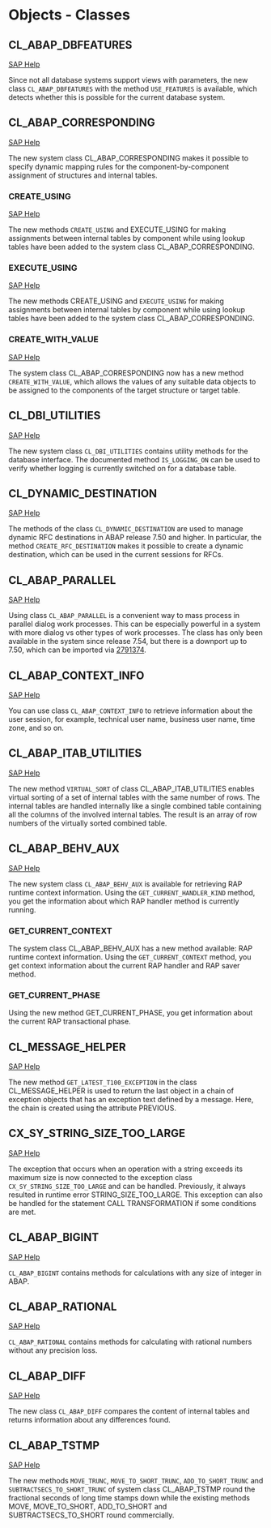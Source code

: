 # Objects - Classes

## CL_ABAP_DBFEATURES
[SAP Help](https://help.sap.com/doc/abapdocu_latest_index_htm/latest/en-US/index.htm?file=abencl_abap_dbfeatures.htm)

Since not all database systems support views with parameters, the new class `CL_ABAP_DBFEATURES` with the method `USE_FEATURES` is available, which detects whether this is possible for the current database system.

## CL_ABAP_CORRESPONDING
[SAP Help](https://help.sap.com/doc/abapdocu_latest_index_htm/latest/en-US/index.htm?file=abencl_abap_corresponding.htm)

The new system class CL_ABAP_CORRESPONDING makes it possible to specify dynamic mapping rules for the component-by-component assignment of structures and internal tables.

### CREATE_USING 
[SAP Help](https://help.sap.com/doc/abapdocu_latest_index_htm/latest/en-US/index.htm?file=abencl_abap_corresponding_2.htm)

The new methods `CREATE_USING` and EXECUTE_USING for making assignments between internal tables by component while using lookup tables have been added to the system class CL_ABAP_CORRESPONDING.

### EXECUTE_USING 
[SAP Help](https://help.sap.com/doc/abapdocu_latest_index_htm/latest/en-US/index.htm?file=abencl_abap_corresponding_2.htm)

The new methods CREATE_USING and `EXECUTE_USING` for making assignments between internal tables by component while using lookup tables have been added to the system class CL_ABAP_CORRESPONDING.

### CREATE_WITH_VALUE 
[SAP Help](https://help.sap.com/doc/abapdocu_latest_index_htm/latest/en-US/index.htm?file=abencl_abap_corresponding_3.htm)

The system class CL_ABAP_CORRESPONDING now has a new method `CREATE_WITH_VALUE`, which allows the values of any suitable data objects to be assigned to the components of the target structure or target table.

## CL_DBI_UTILITIES
[SAP Help](https://help.sap.com/doc/abapdocu_latest_index_htm/latest/en-US/index.htm?file=abenddic_database_tables_protocol.htm)

The new system class `CL_DBI_UTILITIES` contains utility methods for the database interface. The documented method `IS_LOGGING_ON` can be used to verify whether logging is currently switched on for a database table.

## CL_DYNAMIC_DESTINATION
[SAP Help](https://help.sap.com/doc/abapdocu_latest_index_htm/latest/en-US/index.htm?file=abenrfc_destination.htm#@@ITOC@@ABENRFC_DESTINATION_2)

The methods of the class `CL_DYNAMIC_DESTINATION` are used to manage dynamic RFC destinations in ABAP release 7.50 and higher. In particular, the method `CREATE_RFC_DESTINATION` makes it possible to create a dynamic destination, which can be used in the current sessions for RFCs.

## CL_ABAP_PARALLEL
[SAP Help](https://community.sap.com/t5/application-development-blog-posts/using-class-cl-abap-parallel-for-mass-parallel-dialog-work-processes/ba-p/13579844)

Using class `CL_ABAP_PARALLEL` is a convenient way to mass process in parallel dialog work processes.  This can be especially powerful in a system with more dialog vs other types of work processes. The class has only been available in the system since release 7.54, but there is a downport up to 7.50, which can be imported via [2791374](https://me.sap.com/notes/2791374).

## CL_ABAP_CONTEXT_INFO
[SAP Help](https://help.sap.com/docs/ABAP_PLATFORM_NEW/b5670aaaa2364a29935f40b16499972d/252df8501f224b668e9d2b00ffd7b5e9.html?locale=en-US)

You can use class `CL_ABAP_CONTEXT_INFO` to retrieve information about the user session, for example, technical user name, business user name, time zone, and so on.

## CL_ABAP_ITAB_UTILITIES
[SAP Help](https://help.sap.com/doc/abapdocu_latest_index_htm/latest/en-US/index.htm?file=abenvirtual_sort_abexas.htm)

The new method `VIRTUAL_SORT` of class CL_ABAP_ITAB_UTILITIES enables virtual sorting of a set of internal tables with the same number of rows. The internal tables are handled internally like a single combined table containing all the columns of the involved internal tables. The result is an array of row numbers of the virtually sorted combined table.

## CL_ABAP_BEHV_AUX
[SAP Help](https://help.sap.com/doc/abapdocu_latest_index_htm/latest/en-US/index.htm?file=abaprap_cl_abap_behv_aux.htm)

The new system class `CL_ABAP_BEHV_AUX` is available for retrieving RAP runtime context information. Using the `GET_CURRENT_HANDLER_KIND` method, you get the information about which RAP handler method is currently running.

### GET_CURRENT_CONTEXT
The system class CL_ABAP_BEHV_AUX has a new method available: RAP runtime context information. Using the `GET_CURRENT_CONTEXT` method, you get context information about the current RAP handler and RAP saver method.

### GET_CURRENT_PHASE
Using the new method GET_CURRENT_PHASE, you get information about the current RAP transactional phase.

## CL_MESSAGE_HELPER
[SAP Help](https://help.sap.com/doc/abapdocu_latest_index_htm/latest/en-US/index.htm?file=abenif_t100_message.htm)

The new method `GET_LATEST_T100_EXCEPTION` in the class CL_MESSAGE_HELPER is used to return the last object in a chain of exception objects that has an exception text defined by a message. Here, the chain is created using the attribute PREVIOUS.

## CX_SY_STRING_SIZE_TOO_LARGE
[SAP Help](https://help.sap.com/doc/abapdocu_latest_index_htm/latest/en-US/index.htm?file=abenmemory_consumption_2.htm)

The exception that occurs when an operation with a string exceeds its maximum size is now connected to the exception class `CX_SY_STRING_SIZE_TOO_LARGE` and can be handled. Previously, it always resulted in runtime error STRING_SIZE_TOO_LARGE. This exception can also be handled for the statement CALL TRANSFORMATION if some conditions are met.

## CL_ABAP_BIGINT
[SAP Help](https://help.sap.com/doc/abapdocu_latest_index_htm/latest/en-US/index.htm?file=abencl_abap_bigint_doc.htm)

`CL_ABAP_BIGINT` contains methods for calculations with any size of integer in ABAP.

## CL_ABAP_RATIONAL
[SAP Help](https://help.sap.com/doc/abapdocu_latest_index_htm/latest/en-US/index.htm?file=abencl_abap_rational_doc.htm)

`CL_ABAP_RATIONAL` contains methods for calculating with rational numbers without any precision loss.

## CL_ABAP_DIFF
[SAP Help](https://help.sap.com/doc/abapdocu_latest_index_htm/latest/en-US/index.htm?file=abencl_abap_diff.htm)

The new class `CL_ABAP_DIFF` compares the content of internal tables and returns information about any differences found.

## CL_ABAP_TSTMP
[SAP Help](https://help.sap.com/doc/abapdocu_latest_index_htm/latest/en-US/index.htm?file=abencl_abap_tstmp.htm)

The new methods `MOVE_TRUNC`, `MOVE_TO_SHORT_TRUNC`, `ADD_TO_SHORT_TRUNC` and `SUBTRACTSECS_TO_SHORT_TRUNC` of system class CL_ABAP_TSTMP round the fractional seconds of long time stamps down while the existing methods MOVE, MOVE_TO_SHORT, ADD_TO_SHORT and SUBTRACTSECS_TO_SHORT round commercially.

